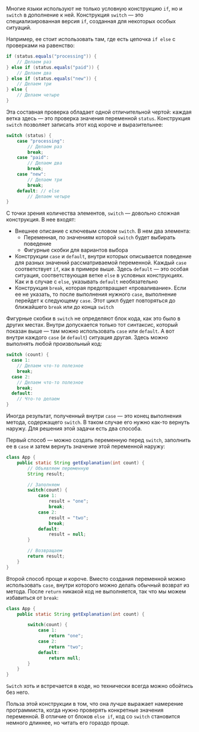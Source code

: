 Многие языки используют не только условную конструкцию `if`, но и `switch` в дополнение к ней. Конструкция `switch` — это специализированная версия `if`, созданная для некоторых особых ситуаций.

Например, ее стоит использовать там, где есть цепочка `if else` с проверками на равенство:

```java
if (status.equals("processing")) {
    // Делаем раз
} else if (status.equals("paid")) {
    // Делаем два
} else if (status.equals("new")) {
    // Делаем три
} else {
    // Делаем четыре
}
```

Эта составная проверка обладает одной отличительной чертой: каждая ветка здесь — это проверка значения переменной `status`. Конструкция `switch` позволяет записать этот код короче и выразительнее:

```java
switch (status) {
    case "processing":
        // Делаем раз
        break;
    case "paid":
        // Делаем два
        break;
    case "new":
        // Делаем три
        break;
    default: // else
        // Делаем четыре
}
```

С точки зрения количества элементов, `switch` — довольно сложная конструкция. В нее входят:

* Внешнее описание с ключевым словом `switch`. В нем два элемента:
    - Переменная, по значениям которой `switch` будет выбирать поведение
    - Фигурные скобки для вариантов выбора
* Конструкции `case` и `default`, внутри которых описывается поведение для разных значений рассматриваемой переменной. Каждый `case` соответствует `if`, как в примере выше. Здесь `default` — это особая ситуация, соответствующая ветке `else` в условных конструкциях. Как и в случае с `else`, указывать `default` необязательно
* Конструкция `break`, которая предотвращает «проваливание». Если ее не указать, то после выполнения нужного `case`, выполнение перейдет к следующему `case`. Этот цикл будет повторяться до ближайшего `break` или до конца `switch`

Фигурные скобки в `switch` не определяют блок кода, как это было в других местах. Внутри допускается только тот синтаксис, который показан выше — там можно использовать `case` или `default`. А вот внутри каждого `case` (и `default`) ситуация другая. Здесь можно выполнять любой произвольный код:

```java
switch (count) {
  case 1:
    // Делаем что-то полезное
    break;
  case 2:
    // Делаем что-то полезное
    break;
  default:
    // Что-то делаем
}
```

Иногда результат, полученный внутри `case` — это конец выполнения метода, содержащего `switch`. В таком случае его нужно как-то вернуть наружу. Для решения этой задачи есть два способа.

Первый способ — можно создать переменную перед `switch`, заполнить ее в `case` и затем вернуть значение этой переменной наружу:

```java
class App {
    public static String getExplanation(int count) {
        // Объявляем переменную
        String result;

        // Заполняем
        switch(count) {
            case 1:
                result = "one";
                break;
            case 2:
                result = "two";
                break;
            default:
                result = null;
        }

        // Возвращаем
        return result;
    }
}
```

Второй способ проще и короче. Вместо создания переменной можно использовать `case`, внутри которого можно делать обычный возврат из метода. После `return` никакой код не выполняется, так что мы можем избавиться от `break`:

```java
class App {
    public static String getExplanation(int count) {

        switch(count) {
            case 1:
                return "one";
            case 2:
                return "two";
            default:
                return null;
        }
    }
}
```

`Switch` хоть и встречается в коде, но технически всегда можно обойтись без него.

Польза этой конструкции в том, что она лучше выражает намерение программиста, когда нужно проверять конкретные значения переменной. В отличие от блоков `else if`, код со `switch` становится немного длиннее, но читать его гораздо проще.
